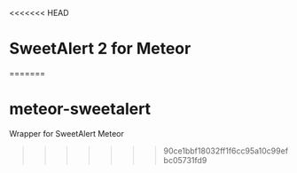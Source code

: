 <<<<<<< HEAD
# SweetAlert 2 for Meteor #
=======
# meteor-sweetalert
Wrapper for SweetAlert Meteor
>>>>>>> 90ce1bbf18032ff1f6cc95a10c99efbc05731fd9
